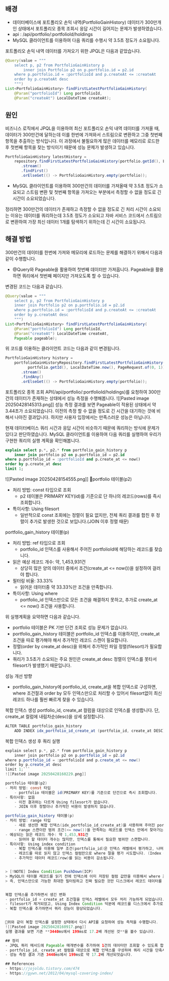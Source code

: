 
## 배경
- 데이터베이스에 포트폴리오 손익 내역(PortfolioGainHistory) 데이터가 300만개인 상태에서 포트폴리오 종목 조회시 응답 시간이 길어지는 문제가 발생하였습니다.
- api : /api/portfolio/:portfolioId/holdings
- MySQL 클라이언트를 이용하여 다음 쿼리를 수행시 약 3.5초 정도가 소요됩니다.

포트폴리오 손익 내역 데이터를 가져오기 위한 JPQL은 다음과 같았습니다.
```java
@Query(value = """  
    select p, p2 from PortfolioGainHistory p    
	    inner join Portfolio p2 on p.portfolio.id = p2.id  
    where p.portfolio.id = :portfolioId and p.createAt <= :createAt    
    order by p.createAt desc    
    """)  
List<PortfolioGainHistory> findFirstLatestPortfolioGainHistory(
	@Param("portfolioId") Long portfolioId, 
	@Param("createAt") LocalDateTime createAt);
```

## 원인
비즈니스 로직에서 JPQL을 이용하여 최신 포트폴리오 손익 내역 데이터를 가져올 때, 데이터가 300만건에 달하는데 이를 한번에 가져와서 스트림으로 변환하고 그중 첫번째 항목을 추출하는 방식입니다. 이 과정에서 불필요하게 많은 데이터를 메모리로 로드한 후 첫번째 항목을 찾는 방식이기 때문에 성능 문제가 발생하고 있습니다.
```java
PortfolioGainHistory latestHistory =  
    repository.findFirstLatestPortfolioGainHistory(portfolio.getId(), LocalDateTime.now())  
       .stream()  
       .findFirst()  
       .orElseGet(() -> PortfolioGainHistory.empty(portfolio));
```
- MySQL 클라이언트를 이용하여 300만건의 데이터를 가져올때 약 3.5초 정도가 소요되고 스트림 변환 및 첫번째 항목을 가져오는 부분에서 측정할 수 없을 정도로 긴 시간이 소요되었습니다.

정리하면 300만건의 데이터가 존재하고 측정할 수 없을 정도로 긴 처리 시간이 소요되는 이유는 데이터를 쿼리하는데 3.5초 정도가 소요되고 자바 서비스 코드에서 스트림으로 변환하여 가장 최신 데이터 1개를 탐색하기 위하는데 긴 시간이 소요됩니다.

## 해결 방법
300만건의 데이터를 한번에 가져와 메모리에 로드하는 문제를 해결하기 위해서 다음과 같이 수행합니다.
- @Query와 Pageable을 활용하여 첫번째 데이터만 가져옵니다. Pageable을 활용하면 쿼리에서 첫번째 페이지만 가져오도록 할 수 있습니다.

변경된 코드는 다음과 같습니다.
```java
@Query(value = """  
    select p, p2 from PortfolioGainHistory p    
    inner join Portfolio p2 on p.portfolio.id = p2.id  
    where p.portfolio.id = :portfolioId and p.createAt <= :createAt    
    order by p.createAt desc    
    """)  
List<PortfolioGainHistory> findFirstLatestPortfolioGainHistory(  
    @Param("portfolioId") Long portfolioId, 
    @Param("createAt") LocalDateTime createAt, 
    Pageable pageable);
```

위 코드를 이용하는 클라이언트 코드는 다음과 같이 변경됩니다.
```java
PortfolioGainHistory history =  
    portfolioGainHistoryRepository.findFirstLatestPortfolioGainHistory(  
          portfolio.getId(), LocalDateTime.now(), PageRequest.of(0, 1))  
       .stream()  
       .findAny()  
       .orElseGet(() -> PortfolioGainHistory.empty(portfolio));
```

포트폴리오 종목 조회 API(/api/portfolio/:portfolioId/holdings)를 요청하여 300만건의 데이터가 존재하는 상태에서 성능 측정을 수행해봅니다.
![[Pasted image 20250428145313.png]]
성능 측정 결과를 보면 Pageable이 적용된 상태에서 약 3.44초가 소요되었습니다. 이전의 측정 할 수 없을 정도로 긴 시간을 대기하는 것에 비해서 나아진 결과입니다. 하지만 사용자 입장에서는 만족스러운 성능은 아닙니다.

현재 데이터베이스 쿼리 시간과 응답 시간이 비슷하기 때문에 쿼리하는 방식에 문제가 있다고 판단하였습니다. MySQL 클라이언트를 이용하여 다음 쿼리를 실행하여 우리가 구현한 쿼리의 실행 계획을 확인해봅니다.
```sql
explain select p.*, p2.* from portfolio_gain_history p  
    inner join portfolio p2 on p.portfolio_id = p2.id  
where p.portfolio_id = :portfolioId and p.create_at <= now()  
order by p.create_at desc  
limit 1;
```
![[Pasted image 20250428154555.png]]
portfolio 테이블(p2)
- 처리 방법: const 타입으로 조회
	- p2 테이블은 PRIMARY KEY(id)를 기준으로 단 하나의 레코드(rows)를 즉시 조회합니다.
- 특이사항: Using filesort
	- 일반적으로 const 조회에는 정렬이 필요 없지만, 전체 쿼리 결과를 합친 후 정렬이 추가로 발생한 것으로 보입니다.(JOIN 이후 정렬 때문)

portfolio_gain_history 테이블(p)
- 처리 방법: ref 타입으로 조회
	- portfolio_id 인덱스를 사용해서 주어진 portfolioId에 해당하는 레코드를 찾습니다.
- 읽은 예상 레코드 개수: 약, 1,453,931건
	- 상당히 많은 양의 데이터 중에서 조건(create_at <= now())을 설정하여 걸러야 합니다.
- 필터링 비율: 33.33%
	- 읽어온 데이터중 약 33.33%만 조건을 만족합니다.
- 특이사항: Using where
	- portfolio_id 인덱스만으로 모든 조건을 해결하지 못하고, 추가로 create_at <= now() 조건을 사용합니다.

위 실행계획을 요약하면 다음과 같습니다.
- portfolio 테이블은 PK 기반 단건 조회로 성능 문제가 없습니다.
- portfolio_gain_history 테이블은 portfolio_id 인덱스를 이용하지만, create_at 조건을 따로 평가해야 해서 추가적인 레코드 스캔이 필요합니다.
- 정렬(order by create_at desc)을 위해서 추가적인 파일 정렬(filesort)가 필요합니다.
- 쿼리가 3.5초가 소요되는 주요 원인은 create_at desc 정렬이 인덱스를 못타서 filesort가 발생했기 때문입니다.

성능 개선 방향
- portfolio_gain_history에 portfolio_id, create_at을 복합 인덱스로 구성하면, where 조건절과 order by 모두 인덱스만으로 처리할 수 있어서 filesort없이 최신 레코드 하나를 훨씬 빠르게 찾을 수 있습니다.

복합 인덱스 생성
portfolio_id, create_at 컬럼을 대상으로 인덱스를 생성합니다. 단, create_at 컬럼에 내림차순(desc)을 상세 설정합니다.
```java
ALTER TABLE portfolio_gain_history  
    ADD INDEX idx_portfolio_id_create_at (portfolio_id, create_at DESC);
```

복합 인덱스 생성 후 쿼리 실행
```java
explain select p.*, p2.* from portfolio_gain_history p  
    inner join portfolio p2 on p.portfolio_id = p2.id  
where p.portfolio_id = :portfolioId and p.create_at <= now()  
order by p.create_at desc  
limit 1;```
![[Pasted image 20250428160229.png]]

portfolio 테이블(p2)
- 처리 방법: const 타입
	- portfolio 테이블은 id(PRIMARY KEY)를 기준으로 단건으로 즉시 조회합니다.
- 특이사항: 없음
	- 이전 결과와는 다르게 Using filesort가 없습니다.
	- JOIN 이후 정렬이나 추가적인 비용이 발생하지 않습니다.

portfolio_gain_history 테이블(p)
- 처리 방법: range 타입
	- 새로 생선한 복합 인덱스(idx_portfolio_id_create_at)을 사용하여 주어진 portfolio_id와 create_at 조건을 모두 인덱스 레벨에서 처리합니다.
	- range 스캔이란 범위 조건(<= now())을 만족하는 레코드를 인덱스 안에서 찾아가는 방식입니다.
- 예상되는 읽은 레코드 개수: 약 1,453,931건
	- 읽어야 할 데이터 개수는 많지만, 인덱스를 통해서 필요한 범위만 스캔합니다.
- 특이사항: Using index condition
	- 복합 인덱스를 이용해 일부 조건(portfolio_id)은 인덱스 레벨에서 평가하고, 나머지(create_at)은 인덱스에서 읽어온 값으로 필터링합니다. 
	- 레코드를 따로 읽지 않고 인덱스 컬럼만으로 where 절을 평가 시도합니다. (Index Condition PushDown, ICP)
	- 추가적인 데이터 레코드(row)를 읽는 비용이 감소됩니다.


> [!NOTE] Index Condition PushDown(ICP)
> MySQL이 테이블 레코드를 읽기 전에 인덱스에 이미 저장된 컬럼 값만을 이용해서 where 조건을 먼저 평가하는 최적화입니다. 필요없는 레코드는 아예 읽지 않고 건너 뛸 수 있게 합니다. 이로 인해서 디스크 I/O가 줄어들고 쿼리 성능이 좋아집니다
> 즉, 인덱스만으로 가능한 최대한 필터링하고 진짜 필요한 것만 디스크에서 레코드 데이터를 읽는 전략입니다.


복합 인덱스를 추가하면서 생긴 변화
- portfolio_id + create_at 조건절을 인덱스 레벨에서 모두 처리 가능하게 되었습니다.
- filesort가 제거되었고, Using Index Condition 덕분에 레코드를 디스크에서 추가로 읽지 않고 인덱스 레벨에서 처리할 수 있게 되었습니다.
- 복합 인덱스를 추가하면서 쿼리 성능이 향상되었습니다.


위와 같이 복합 인덱스를 설정한 상태에서 다시 API를 요청하여 성능 측적을 수행합니다.
![[Pasted image 20250428160917.png]]
실행 결과를 보면 기존 **3440ms에서 199ms로 17.2배 개선된 것**을 볼수 있습니다.

## 정리
- JPQL 쿼리 메서드에 Pageable 매개변수를 추가하여 1건의 데이터만 조회할 수 있도록 합니다.
- portfolio_id, create_at 컬럼을 대상으로 복합 인덱스를 구성하여 쿼리 시간을 단축시킵니다.
- 성능 측정 결과 기존 3440ms에서 199ms로 약 17.2배 개선되엇습니다.

## References
- https://jojoldu.tistory.com/474
- https://gywn.net/2012/04/mysql-covering-index/